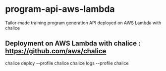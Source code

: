 # program-api-aws-lambda
Tailor-made training program generation API deployed on AWS Lambda with chalice

## Deployment on AWS Lambda with chalice : https://github.com/aws/chalice
chalice deploy --profile chalice
chalice logs --profile chalice